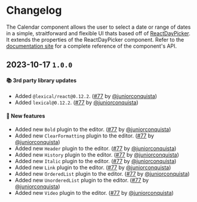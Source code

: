 # Changelog

The Calendar component allows the user to select a date or range of dates in a simple, straitforward and flexible UI thats based off of [ReactDayPicker](https://react-day-picker.js.org/).
It extends the properties of the ReactDayPicker component. Refer to the [documentation site](https://react-day-picker.js.org/reference) for a complete reference of the component's API.

## 2023-10-17 `1.0.0`

#### 📚 3rd party library updates

- Added `@lexical/react@0.12.2`. ([#77](https://github.com/TiendaNube/nimbus-patterns/pull/77) by [@juniorconquista](https://github.com/juniorconquista))
- Added `lexical@0.12.2`. ([#77](https://github.com/TiendaNube/nimbus-patterns/pull/77) by [@juniorconquista](https://github.com/juniorconquista))

#### 🎉 New features

- Added new `Bold` plugin to the editor. ([#77](https://github.com/TiendaNube/nimbus-patterns/pull/77) by [@juniorconquista](https://github.com/juniorconquista))
- Added new `ClearFormatting` plugin to the editor. ([#77](https://github.com/TiendaNube/nimbus-patterns/pull/77) by [@juniorconquista](https://github.com/juniorconquista))
- Added new `Header` plugin to the editor. ([#77](https://github.com/TiendaNube/nimbus-patterns/pull/77) by [@juniorconquista](https://github.com/juniorconquista))
- Added new `History` plugin to the editor. ([#77](https://github.com/TiendaNube/nimbus-patterns/pull/77) by [@juniorconquista](https://github.com/juniorconquista))
- Added new `Italic` plugin to the editor. ([#77](https://github.com/TiendaNube/nimbus-patterns/pull/77) by [@juniorconquista](https://github.com/juniorconquista))
- Added new `Link` plugin to the editor. ([#77](https://github.com/TiendaNube/nimbus-patterns/pull/77) by [@juniorconquista](https://github.com/juniorconquista))
- Added new `OrderedList` plugin to the editor. ([#77](https://github.com/TiendaNube/nimbus-patterns/pull/77) by [@juniorconquista](https://github.com/juniorconquista))
- Added new `UnorderedList` plugin to the editor. ([#77](https://github.com/TiendaNube/nimbus-patterns/pull/77) by [@juniorconquista](https://github.com/juniorconquista))
- Added new `Video` plugin to the editor. ([#77](https://github.com/TiendaNube/nimbus-patterns/pull/77) by [@juniorconquista](https://github.com/juniorconquista))
